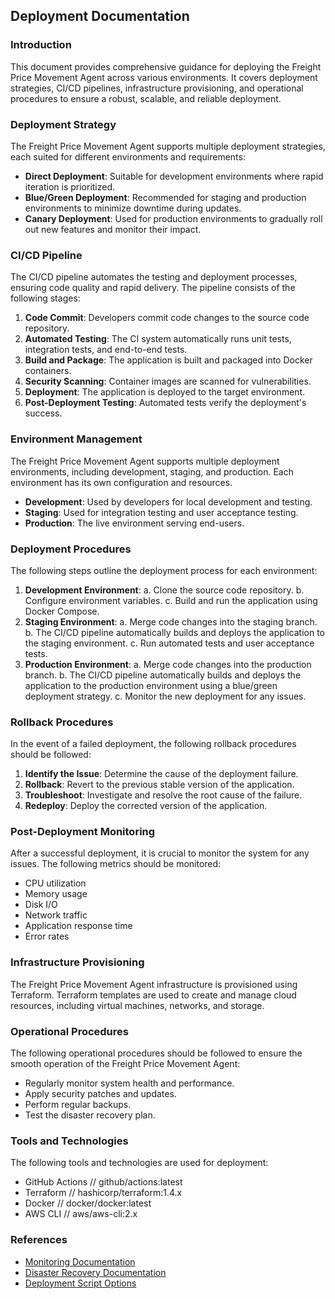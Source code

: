 ## Deployment Documentation

### Introduction
This document provides comprehensive guidance for deploying the Freight Price Movement Agent across various environments. It covers deployment strategies, CI/CD pipelines, infrastructure provisioning, and operational procedures to ensure a robust, scalable, and reliable deployment.

### Deployment Strategy
The Freight Price Movement Agent supports multiple deployment strategies, each suited for different environments and requirements:

- **Direct Deployment**: Suitable for development environments where rapid iteration is prioritized.
- **Blue/Green Deployment**: Recommended for staging and production environments to minimize downtime during updates.
- **Canary Deployment**: Used for production environments to gradually roll out new features and monitor their impact.

### CI/CD Pipeline
The CI/CD pipeline automates the testing and deployment processes, ensuring code quality and rapid delivery. The pipeline consists of the following stages:

1.  **Code Commit**: Developers commit code changes to the source code repository.
2.  **Automated Testing**: The CI system automatically runs unit tests, integration tests, and end-to-end tests.
3.  **Build and Package**: The application is built and packaged into Docker containers.
4.  **Security Scanning**: Container images are scanned for vulnerabilities.
5.  **Deployment**: The application is deployed to the target environment.
6.  **Post-Deployment Testing**: Automated tests verify the deployment's success.

### Environment Management
The Freight Price Movement Agent supports multiple deployment environments, including development, staging, and production. Each environment has its own configuration and resources.

-   **Development**: Used by developers for local development and testing.
-   **Staging**: Used for integration testing and user acceptance testing.
-   **Production**: The live environment serving end-users.

### Deployment Procedures
The following steps outline the deployment process for each environment:

1.  **Development Environment**:
    a.  Clone the source code repository.
    b.  Configure environment variables.
    c.  Build and run the application using Docker Compose.
2.  **Staging Environment**:
    a.  Merge code changes into the staging branch.
    b.  The CI/CD pipeline automatically builds and deploys the application to the staging environment.
    c.  Run automated tests and user acceptance tests.
3.  **Production Environment**:
    a.  Merge code changes into the production branch.
    b.  The CI/CD pipeline automatically builds and deploys the application to the production environment using a blue/green deployment strategy.
    c.  Monitor the new deployment for any issues.

### Rollback Procedures
In the event of a failed deployment, the following rollback procedures should be followed:

1.  **Identify the Issue**: Determine the cause of the deployment failure.
2.  **Rollback**: Revert to the previous stable version of the application.
3.  **Troubleshoot**: Investigate and resolve the root cause of the failure.
4.  **Redeploy**: Deploy the corrected version of the application.

### Post-Deployment Monitoring
After a successful deployment, it is crucial to monitor the system for any issues. The following metrics should be monitored:

-   CPU utilization
-   Memory usage
-   Disk I/O
-   Network traffic
-   Application response time
-   Error rates

### Infrastructure Provisioning
The Freight Price Movement Agent infrastructure is provisioned using Terraform. Terraform templates are used to create and manage cloud resources, including virtual machines, networks, and storage.

### Operational Procedures
The following operational procedures should be followed to ensure the smooth operation of the Freight Price Movement Agent:

-   Regularly monitor system health and performance.
-   Apply security patches and updates.
-   Perform regular backups.
-   Test the disaster recovery plan.

### Tools and Technologies
The following tools and technologies are used for deployment:

-   GitHub Actions // github/actions:latest
-   Terraform // hashicorp/terraform:1.4.x
-   Docker // docker/docker:latest
-   AWS CLI // aws/aws-cli:2.x

### References
-   [Monitoring Documentation](./monitoring.md)
-   [Disaster Recovery Documentation](./disaster-recovery.md)
-   [Deployment Script Options](../../infrastructure/scripts/deploy.sh)